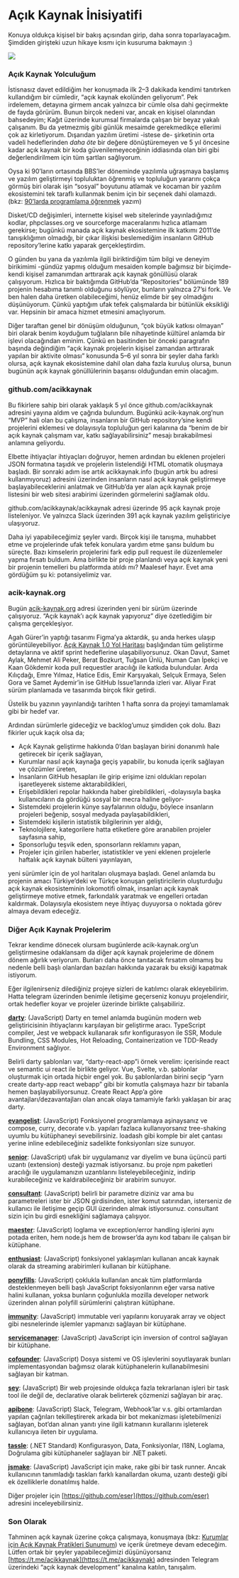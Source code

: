 # Açık Kaynak İnisiyatifi

Konuya oldukça kişisel bir bakış açısından girip, daha sonra toparlayacağım.
Şimdiden girişteki uzun hikaye kısmı için kusuruma bakmayın :)

![](https://cdn.hashnode.com/res/hashnode/image/upload/v1659040683473/nb6DGQfNf.png)

### **Açık Kaynak Yolculuğum**

İstisnasız davet edildiğim her konuşmada ilk 2–3 dakikada kendimi tanıtırken
kullandığım bir cümledir, “açık kaynak ekolünden geliyorum”. Pek irdelemem,
detayına girmem ancak yalnızca bir cümle olsa dahi geçirmekte de fayda görürüm.
Bunun birçok nedeni var, ancak en kişisel olanından bahsedeyim; Kağıt üzerinde
kurumsal firmalarda çalışan bir beyaz yakalı çalışanım. Bu da yetmezmiş gibi
günlük mesaimde gerekmedikçe ellerimi çok az kirletiyorum. Dışarıdan yazılım
üretimi -istese de- şirketinin orta vadeli hedeflerinden _daha öte_ bir değere
dönüştüremeyen ve 5 yıl öncesine kadar açık kaynak bir koda güvenilemeyeceğinin
iddiasında olan biri gibi değerlendirilmem için tüm şartları sağlıyorum.

Oysa ki 90’ların ortasında BBS’ler döneminde yazılımla uğraşmaya başlamış ve
yazılım geliştirmeyi topluluktan öğrenmiş ve topluluğun yararını çokça görmüş
biri olarak işin “sosyal” boyutunu atlamak ve kocaman bir yazılım ekosistemini
tek taraflı kullanmak benim için bir seçenek dahi olamazdı. (bkz:
[90’larda programlama öğrenmek](../yazilim-araclari/20160221-90larda-programlama-ogrenmek.md)
yazım)

Disket/CD değişimleri, internette kişisel web sitelerinde yayınladığımız kodlar,
phpclasses.org ve sourceforge maceralarımı hızlıca atlamam gerekirse; bugünkü
manada açık kaynak ekosistemine ilk katkımı 2011’de tanışıklığımın olmadığı, bir
çıkar ilişkisi beslemediğim insanların GitHub repository’lerine katkı yaparak
gerçekleştirdim.

O günden bu yana da yazılımla ilgili biriktirdiğim tüm bilgi ve deneyim
birikimimi -gündüz yapmış olduğum mesaiden komple bağımsız bir biçimde- kendi
kişisel zamanımdan arttırarak açık kaynak gönüllüsü olarak çalışıyorum. Hızlıca
bir baktığımda GitHub’da “Repositories” bölümünde 189 projenin hesabıma tanımlı
olduğunu söylüyor, bunların yalnızca 27’si fork. Ve ben halen daha üretken
olabileceğimi, henüz elimde bir şey olmadığını düşünüyorum. Çünkü yaptığım ufak
tefek çalışmalarda bir bütünlük eksikliği var. Hepsinin bir amaca hizmet
etmesini amaçlıyorum.

Diğer taraftan genel bir dönüşüm olduğunun, “çok büyük katkısı olmayan” biri
olarak benim koyduğum tuğlaların bile nihayetinde kültürel anlamda bir işlevi
olacağından eminim. Çünkü en basitinden bir önceki paragrafın başında değindiğim
“açık kaynak projelerin kişisel zamandan arttırarak yapılan bir aktivite olması”
konusunda 5–6 yıl sonra bir şeyler daha farklı olursa, açık kaynak ekosistemine
dahil olan daha fazla kuruluş olursa, bunun bugünün açık kaynak gönüllülerinin
başarısı olduğundan emin olacağım.

### **github.com/acikkaynak**

Bu fikirlere sahip biri olarak yaklaşık 5 yıl önce github.com/acikkaynak
adresini yayına aldım ve çağrıda bulundum. Bugünkü acik-kaynak.org’nun “MVP”
hali olan bu çalışma, insanların bir GitHub repository’sine kendi projelerini
eklemesi ve dolayısıyla topluluğun geri kalanına da “benim de bir açık kaynak
çalışmam var, katkı sağlayabilirsiniz” mesajı bırakabilmesi anlamına geliyordu.

Elbette ihtiyaçlar ihtiyaçları doğruyor, hemen ardından bu eklenen projeleri
JSON formatına taşıdık ve projelerin listelendiği HTML otomatik oluşmaya
başladı. Bir sonraki adım ise artık acikkaynak.info (bugün artık bu adresi
kullanmıyoruz) adresini üzerinden insanların nasıl açık kaynak geliştirmeye
başlayabileceklerini anlatmak ve GitHub’da yer alan açık kaynak proje listesini
bir web sitesi arabirimi üzerinden görmelerini sağlamak oldu.

github.com/acikkaynak/acikkaynak adresi üzerinde 95 açık kaynak proje
listeleniyor. Ve yalnızca Slack üzerinden 391 açık kaynak yazılım geliştiriciye
ulaşıyoruz.

Daha iyi yapabileceğimiz şeyler vardı. Birçok kişi ile tanışma, muhabbet etme ve
projelerinde ufak tefek konulara yardım etme şansı buldum bu süreçte. Bazı
kimselerin projelerini fark edip pull request ile düzenlemeler yapma fırsatı
buldum. Ama birlikte bir proje planlandı veya açık kaynak yeni bir projenin
temelleri bu platformda atıldı mı? Maalesef hayır. Evet ama gördüğüm şu ki:
potansiyelimiz var.

### **acik-kaynak.org**

Bugün [acik-kaynak.org](https://acik-kaynak.org/) adresi üzerinden yeni bir
sürüm üzerinde çalışıyoruz. “Açık kaynak’ı açık kaynak yapıyoruz” diye
özetlediğim bir çalışma gerçekleşiyor.

Agah Gürer’in yaptığı tasarımı Figma’ya aktardık, şu anda herkes ulaşıp
görüntüleyebiliyor.
[Açık Kaynak 1.0 Yol Haritası](https://github.com/acikkaynak/acikkaynak-website/issues/30)
başlığından tüm geliştirme detaylarına ve aktif sprint hedeflerine
ulaşabiliyorsunuz. Okan Davut, Samet Aylak, Mehmet Ali Peker, Berat Bozkurt,
Tuğsan Ünlü, Numan Can İpekçi ve Kaan Gökdemir koda pull requestler aracılığı
ile katkıda bulundular. Arda Kılıçdağı, Emre Yılmaz, Hatice Edis, Emir
Karşıyakalı, Selçuk Ermaya, Selen Gora ve Samet Aydemir’in ise GitHub
Issue’larında izleri var. Aliyar Fırat sürüm planlamada ve tasarımda birçok
fikir getirdi.

Üstelik bu yazının yayınlandığı tarihten 1 hafta sonra da projeyi tamamlamak
gibi bir hedef var.

Ardından sürümlerle gideceğiz ve backlog’umuz şimdiden çok dolu. Bazı fikirler
uçuk kaçık olsa da;

- Açık Kaynak geliştirme hakkında 0’dan başlayan birini donanımlı hale getirecek
  bir içerik sağlayan,
- Kurumlar nasıl açık kaynağa geçiş yapabilir, bu konuda içerik sağlayan ve
  çözümler üreten,
- İnsanların GitHub hesapları ile girip erişime izni oldukları repoları
  işaretleyerek sisteme aktarabildikleri,
- Erişebildikleri repolar hakkında haber girebildikleri, -dolayısıyla başka
  kullanıcıların da gördüğü sosyal bir mecra haline geliyor-
- Sistemdeki projelerin künye sayfalarının olduğu, böylece insanların projeleri
  beğenip, sosyal medyada paylaşabildikleri,
- Sistemdeki kişilerin istatistik bilgilerinin yer aldığı,
- Teknolojilere, kategorilere hatta etiketlere göre aranabilen projeler
  sayfasına sahip,
- Sponsorluğu teşvik eden, sponsorların reklamını yapan,
- Projeler için girilen haberler, istatistikler ve yeni eklenen projelerle
  haftalık açık kaynak bülteni yayınlayan,

yeni sürümler için de yol haritaları oluşmaya başladı. Genel anlamda bu projenin
amacı Türkiye’deki ve Türkçe konuşan geliştiricilerin oluşturduğu açık kaynak
ekosisteminin lokomotifi olmak, insanları açık kaynak geliştirmeye motive etmek,
farkındalık yaratmak ve engelleri ortadan kaldırmak. Dolayısıyla ekosistem neye
ihtiyaç duyuyorsa o noktada görev almaya devam edeceğiz.

### **Diğer Açık Kaynak Projelerim**

Tekrar kendime dönecek olursam bugünlerde acik-kaynak.org’un geliştirmesine
odaklansam da diğer açık kaynak projelerime de dönem dönem ağırlık veriyorum.
Bunları daha önce tanıtacak fırsatım olmamış bu nedenle belli başlı olanlardan
bazıları hakkında yazarak bu eksiği kapatmak istiyorum.

Eğer ilgilenirseniz dilediğiniz projeye sizleri de katılımcı olarak
ekleyebilirim. Hatta telegram üzerinden benimle iletişime geçerseniz konuyu
projelendirir, ortak hedefler koyar ve projeler üzerinde birlikte çalışabiliriz.

[**darty**](https://github.com/eser/darty): (JavaScript) Darty en temel anlamda
bugünün modern web geliştiricisinin ihtiyaçlarını karşılayan bir geliştirme
aracı. TypeScript compiler, Jest ve webpack kullanarak sıfır konfigurasyon ile
SSR, Module Bundling, CSS Modules, Hot Reloading, Containerization ve TDD-Ready
Environment sağlıyor.

Belirli darty şablonları var, “darty-react-app”i örnek verelim: içerisinde react
ve semantic ui react ile birlikte geliyor. Vue, Svelte, v.b. şablonlar
oluşturmak için ortada hiçbir engel yok. Bu şablonlardan birini seçip “yarn
create darty-app react webapp” gibi bir komutla çalışmaya hazır bir tabanla
hemen başlayabiliyorsunuz. Create React App’a göre avantajları/dezavantajları
olan ancak olaya tamamiyle farklı yaklaşan bir araç darty.

[**evangelist**](https://github.com/eser/evangelist): (JavaScript) Fonksiyonel
programlamaya aşinaysanız ve compose, curry, decorate v.b. yapıları fazlaca
kullanıyorsanız tree-shaking uyumlu bu kütüphaneyi sevebilirsiniz. loadash gibi
komple bir alet çantası yerine inline edebileceğiniz sadelikte fonksiyonları
size sunuyor.

[**senior**](https://github.com/eser/senior): (JavaScript) ufak bir uygulamanız
var diyelim ve buna üçüncü parti uzantı (extension) desteği yazmak istiyorsanız.
bu proje npm paketleri aracılığı ile uygulamanızın uzantılarını
listeleyebileceğiniz, indirip kurabileceğiniz ve kaldırabileceğiniz bir arabirim
sunuyor.

[**consultant**](https://github.com/eser/consultant): (JavaScript) belirli bir
parametre diziniz var ama bu parametreleri ister bir JSON girdisinden, ister
komut satırından, isterseniz de kullanıcı ile iletişime geçip GUI üzerinden
almak istiyorsunuz. consultant sizin için bu girdi esnekliğini sağlamaya
çalışıyor.

[**maester**](https://github.com/eser/maester): (JavaScript) loglama ve
exception/error handling işlerini aynı potada eriten, hem node.js hem de
browser’da aynı kod tabanı ile çalışan bir kütüphane.

[**enthusiast**](https://github.com/eser/enthusiast): (JavaScript) fonksiyonel
yaklaşımları kullanan ancak kaynak olarak da streaming arabirimleri kullanan bir
kütüphane.

[**ponyfills**](https://github.com/eser/ponyfills): (JavaScript) çoklukla
kullanılan ancak tüm platformlarda desteklenmeyen belli başlı JavaScript
foksiyonlarının eğer varsa native halini kullanan, yoksa bunların çoğunlukla
mozilla developer network üzerinden alınan polyfill sürümlerini çalıştıran
kütüphane.

[**immunity**](https://github.com/eser/immunity): (JavaScript) immutable veri
yapılarını koruyarak array ve object gibi nesnelerinde işlemler yapmanızı
sağlayan bir kütüphane.

[**servicemanager**](https://github.com/eser/servicemanager): (JavaScript)
JavaScript için inversion of control sağlayan bir kütüphane.

[**cofounder**](https://github.com/eser/cofounder): (JavaScript) Dosya sistemi
ve OS işlevlerini soyutlayarak bunları implementasyondan bağımsız olarak
kütüphanelerin kullanabilmesini sağlayan bir katman.

[**sey**](https://github.com/eser/sey): (JavaScript) Bir web projesinde oldukça
fazla tekrarlanan işleri bir task tool ile değil de, declarative olarak
belirterek çözmenizi sağlayan bir araç.

[**apibone**](https://github.com/eser/apibone): (JavaScript) Slack, Telegram,
Webhook’lar v.s. gibi ortamlardan yapılan çağrıları tekilleştirerek arkada bir
bot mekanizması işletebilmenizi sağlayan, bot’dan alınan yanıtı yine ilgili
katmanın kurallarını işleterek kullanıcıya ileten bir uygulama.

[**tassle**](https://github.com/eser/tassle): (.NET Standard) Konfigurasyon,
Data, Fonksiyonlar, I18N, Loglama, Doğrulama gibi kütüphaneler sağlayan bir .NET
paketi.

[**jsmake**](https://github.com/eser/jsmake): (JavaScript) JavaScript için make,
rake gibi bir task runner. Ancak kullanıcının tanımladığı taskları farklı
kanallardan okuma, uzantı desteği gibi ek özelliklerle donatılmış halde.

Diğer projeler için [https://github.com/eser](https://github.com/eser) adresini
inceleyebilirsiniz.

### **Son Olarak**

Tahminen açık kaynak üzerine çokça çalışmaya, konuşmaya (bkz:
[Kurumlar için Açık Kaynak Pratikleri Sunumum](https://speakerdeck.com/eser/acik-kaynak-pratikleri))
ve içerik üretmeye devam edeceğim. Lütfen ortak bir şeyler yapabileceğimizi
düşünüyorsanız [https://t.me/acikkaynak](https://t.me/acikkaynak) adresinden
Telegram üzerindeki “açık kaynak development” kanalına katılın, tanışalım.
